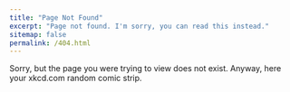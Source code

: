 ```yaml
---
title: "Page Not Found"
excerpt: "Page not found. I'm sorry, you can read this instead."
sitemap: false
permalink: /404.html
---
```


Sorry, but the page you were trying to view does not exist. Anyway, here your xkcd.com random comic strip.
<div id="comics"></div>

<script type="text/javascript">
    function loadXMLDoc(theURL, successCallback, failCallback)
    {
      var xmlhttp=new XMLHttpRequest();
      xmlhttp.onreadystatechange=function() {
          if (xmlhttp.readyState==4 && xmlhttp.status==200)
          {
            successCallback(xmlhttp.responseText);
          } else {
            failCallback();
          }
      };
      xmlhttp.open("GET", theURL, true);
      xmlhttp.send();
    }

    function setImage(src, title, alt) {
        var elem = document.createElement("img");
        elem.src = src;
        elem.setAttribute("title", title);
        elem.setAttribute("alt", alt);
        
        var com = document.getElementById("comics");
        var range = document.createRange();
        range.selectNodeContents(com);
        range.deleteContents();
        com.appendChild(elem);
    }
  
    function loadFailed() {
        setImage("images/random.png", "RFC 1149.5 specifies 4 as the standard IEEE-vetted random number.", "Random Number 4");
    }

    function loadSuccedeed(htmlText) {
      var doc = (new DOMParser()).parseFromString(htmlText, "text/html");
      var div = doc.getElementById("comic");
      var img = div.getElementsByTagName('img')[0];
      setImage(img.src, img.title, img.alt);
    }

    loadXMLDoc("https://cors-anywhere.herokuapp.com/https://c.xkcd.com/random/comic/", loadSuccedeed, loadFailed);

</script>
  
  
